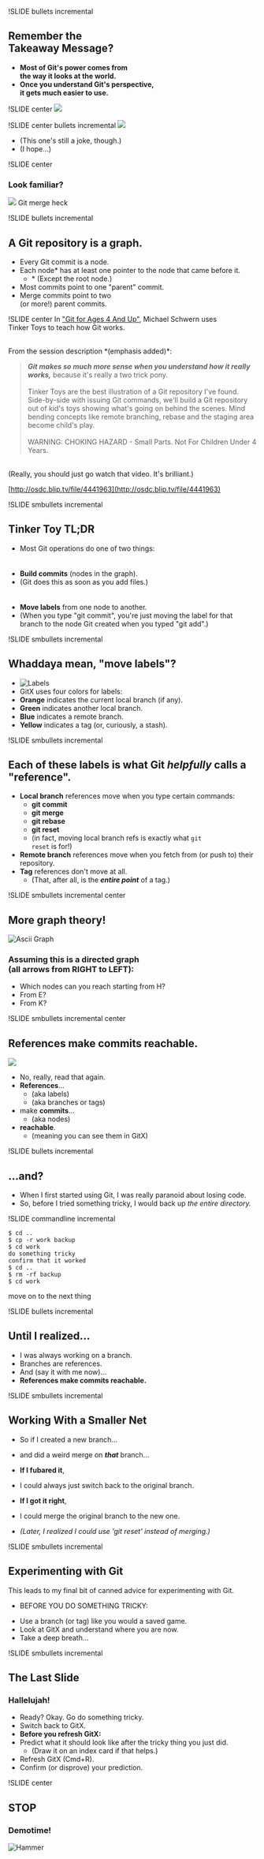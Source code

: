 !SLIDE bullets incremental
## Remember the <br />Takeaway Message?

* **Most of Git's power comes from <br /> the way it looks at the world.**
* **Once you understand Git's perspective, <br /> it gets much easier to use.**


!SLIDE center
<img src="kent_beck_tweet.jpg">

!SLIDE center bullets incremental
<img src="homeomorphic_endofunctors.jpg">

* (This one's still a joke, though.)
* (I hope...)


!SLIDE center
### Look familiar?
<img src="git_merge_heck.png">
Git merge heck


!SLIDE bullets incremental
## A Git repository is a graph.
<ul>
  <li>Every Git commit is a node.</li>
  <li>
    Each node* has at least one pointer to the node that came before it.
    <ul>
      <li>* (Except the root node.)</li>
    </ul>
  </li>
  <li>Most commits point to one "parent" commit.</li>
  <li>Merge commits point to two <br /> (or more!) parent commits.</li>
</ul>


!SLIDE center
In ["Git for Ages 4 And Up"](http://2010.osdc.com.au/proposal/196/git-ages-4-and), Michael Schwern uses<br />
Tinker Toys to teach how Git works.

<br />
From the session description *(emphasis added)*:

> ***Git makes so much more sense when you understand how it really works,*** because it's really a two trick pony.
> <br /> <br />
> Tinker Toys are the best illustration of a Git repository I've found. Side-by-side with issuing Git commands, we'll build a Git repository out of kid's toys showing what's going on behind the scenes. Mind bending concepts like remote branching, rebase and the staging area become child's play.
> <br /> <br />
> WARNING: CHOKING HAZARD - Small Parts. Not For Children Under 4 Years.

<br />(Really, you should just go watch that video.  It's brilliant.)

[http://osdc.blip.tv/file/4441963](http://osdc.blip.tv/file/4441963)


!SLIDE smbullets incremental
## Tinker Toy TL;DR

* Most Git operations do one of two things:
<br /><br />&nbsp;
* **Build commits** (nodes in the graph).
* (Git does this as soon as you add files.)
<br /><br />&nbsp;
* **Move labels** from one node to another.
* (When you type "git commit", you're just moving the label for that branch to the node Git created when you typed "git add".)


!SLIDE smbullets incremental
## Whaddaya mean, "move labels"?
* ![Labels](labels.png)
* GitX uses four colors for labels:
* **Orange** indicates the current local branch (if any).
* **Green** indicates another local branch.
* **Blue** indicates a remote branch.
* **Yellow** indicates a tag (or, curiously, a stash).


!SLIDE smbullets incremental
## Each of these labels is what Git *helpfully* calls a "reference".
* **Local branch** references move when you type certain commands:
    * **git commit**
    * **git merge**
    * **git rebase**
    * **git reset**
    * (in fact, moving local branch refs is exactly what <code>git reset</code> is for!)
* **Remote branch** references move when you fetch from (or push to) their repository.
* **Tag** references don't move at all.
    * (That, after all, is the ***entire point*** of a tag.)


!SLIDE smbullets incremental center
## More graph theory!

![Ascii Graph](ascii_graph.png)

### Assuming this is a directed graph <br /> (all arrows from RIGHT to LEFT):

* Which nodes can you reach starting from H?
* From E?
* From K?


!SLIDE smbullets incremental center
## References make commits reachable.

<img src="ascii_graph.png">

* No, really, read that again.
* **References**...
    * (aka labels)
    * (aka branches or tags)
* make **commits**...
    * (aka nodes)
* **reachable**.
    * (meaning you can see them in GitX)


!SLIDE bullets incremental
## ...and?

* When I first started using Git, I was really paranoid about losing code.
* So, before I tried something tricky, I would back up *the entire directory.*


!SLIDE commandline incremental

	$ cd ..
	$ cp -r work backup
	$ cd work
	do something tricky
	confirm that it worked
	$ cd ..
	$ rm -rf backup
	$ cd work
  move on to the next thing


!SLIDE bullets incremental
## Until I realized...

* I was always working on a branch.
* Branches are references.
* And (say it with me now)...
* **References make commits reachable.**


!SLIDE smbullets incremental
## Working With a Smaller Net
* So if I created a new branch...
* and did a weird merge on ***that*** branch...

* **If I fubared it**,
* I could always just switch back to the original branch.
* **If I got it right**,
* I could merge the original branch to the new one.
* *(Later, I realized I could use 'git reset' instead of merging.)*


!SLIDE smbullets incremental
## Experimenting with Git
<div class="centerme">This leads to my final bit of canned advice for experimenting with Git.</div>

* BEFORE YOU DO SOMETHING TRICKY:
<!-- * ![Tryscience](tryscience.png) -->
* Use a branch (or tag) like you would a saved game.
* Look at GitX and understand where you are now.
* Take a deep breath...


!SLIDE smbullets incremental
## The Last Slide
### Hallelujah!

* Ready? Okay. Go do something tricky.
* Switch back to GitX.
* **Before you refresh GitX:**
* Predict what it should look like after the tricky thing you just did.
    * (Draw it on an index card if that helps.)
* Refresh GitX (Cmd+R).
* Confirm (or disprove) your prediction.


!SLIDE center
## STOP
### Demotime!

![Hammer](hammer.jpg)
